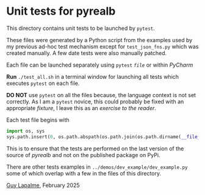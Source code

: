 # Unit tests for pyrealb

This directory contains unit tests to be launched by `pytest`.

These files were generated by a Python script from the examples used by my previous ad-hoc test mechanism except for `test_json_fns.py` which was created manually. A few date tests were also manually patched.

Each file can be launched separately using `pytest` _<code>file</code>_ or within _PyCharm_

**Run** `./test_all.sh` in a terminal window for launching all tests which executes `pytest` on each file. 

**DO NOT** use `pytest` on all the files because, the language context is not set correctly. As I am a `pytest` novice, this could probably be fixed with an appropriate _fixture_, I leave this as an _exercise to the reader_.

Each test file begins with

```python
import os, sys
sys.path.insert(0, os.path.abspath(os.path.join(os.path.dirname(__file__), '..','src')))
```

This is to ensure that the tests are performed on the last version of the source of *pyrealb* and not on the published package on PyPi.

There are other tests examples in `../demos/dev_example/dev_example.py`  some of which overlap with a few in the files of this directory.

[Guy Lapalme](mailto:lapalme@iro.umontreal.ca), February 2025
